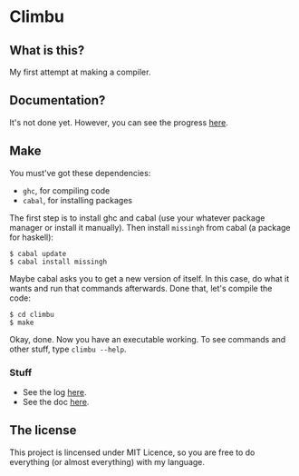 Climbu
=======
## What is this?
My first attempt at making a compiler.

## Documentation?
It's not done yet. However, you can see the progress [here](http://climbu.readthedocs.org/en/latest/).

## Make
You must've got these dependencies:

+ ``ghc``, for compiling code
+ ``cabal``, for installing packages

The first step is to install ghc and cabal (use your whatever package manager or install it manually). Then install `missingh` from cabal (a package for haskell):

    $ cabal update
    $ cabal install missingh

Maybe cabal asks you to get a new version of itself. In this case, do what it wants and run that commands afterwards. Done that, let's compile the code:

    $ cd climbu
    $ make

Okay, done. Now you have an executable working. To see commands and other stuff, type  ``climbu --help``.

### Stuff
+ See the log [here](https://github.com/thelostt/climbu/blob/master/log.md).
+ See the doc [here](http://climbu.readthedocs.org/en/latest/).

## The license
This project is lincensed under MIT Licence, so you are free to do everything (or almost everything) with my language.
